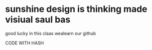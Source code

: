 # sunshine design is thinking made visiual saul bas 
good lucky in this claas wealearn our  github 

CODE WITH HASH 

